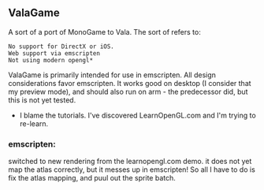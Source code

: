 ## ValaGame

A sort of a port of MonoGame to Vala.
The sort of refers to:

    No support for DirectX or iOS.
    Web support via emscripten
    Not using modern opengl*

ValaGame is primarily intended for use in emscripten. All design considerations favor emscripten. It works good on desktop (I consider that my preview mode), and should also run on arm - the predecessor did, but this is not yet tested.    
    
* I blame the tutorials. I've discovered LearnOpenGL.com and I'm trying to re-learn.


### emscripten:

switched to new rendering from the learnopengl.com demo. it does not yet map the atlas correctly, but it messes up in emscripten! So all I have to do is fix the atlas mapping, and puul out the sprite batch.